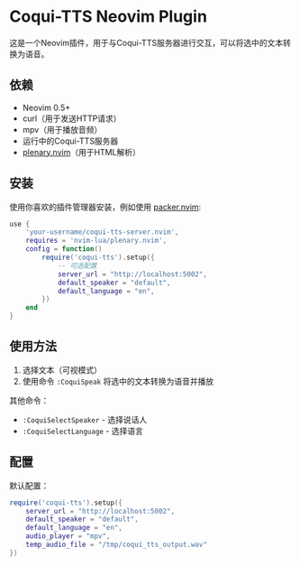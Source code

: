 # Coqui-TTS Neovim Plugin

这是一个Neovim插件，用于与Coqui-TTS服务器进行交互，可以将选中的文本转换为语音。

## 依赖

- Neovim 0.5+
- curl（用于发送HTTP请求）
- mpv（用于播放音频）
- 运行中的Coqui-TTS服务器
- [plenary.nvim](https://github.com/nvim-lua/plenary.nvim)（用于HTML解析）

## 安装

使用你喜欢的插件管理器安装，例如使用 [packer.nvim](https://github.com/wbthomason/packer.nvim):

```lua
use {
    'your-username/coqui-tts-server.nvim',
    requires = 'nvim-lua/plenary.nvim',
    config = function()
        require('coqui-tts').setup({
            -- 可选配置
            server_url = "http://localhost:5002",
            default_speaker = "default",
            default_language = "en",
        })
    end
}
```

## 使用方法

1. 选择文本（可视模式）
2. 使用命令 `:CoquiSpeak` 将选中的文本转换为语音并播放

其他命令：
- `:CoquiSelectSpeaker` - 选择说话人
- `:CoquiSelectLanguage` - 选择语言

## 配置

默认配置：

```lua
require('coqui-tts').setup({
    server_url = "http://localhost:5002",
    default_speaker = "default",
    default_language = "en",
    audio_player = "mpv",
    temp_audio_file = "/tmp/coqui_tts_output.wav"
})
